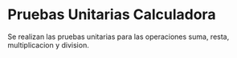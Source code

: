 # Pruebas Unitarias Calculadora

Se realizan las pruebas unitarias para las operaciones suma, resta, multiplicacion y division.